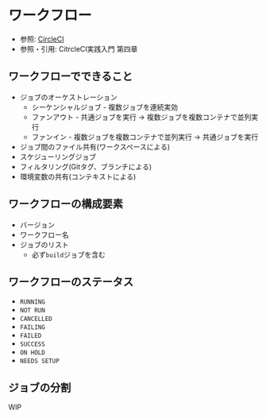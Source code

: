 # ワークフロー
- 参照: [CircleCI](https://circleci.com/docs/ja/2.0/about-circleci/#section=welcome)
- 参照・引用: CitrcleCI実践入門 第四章

## ワークフローでできること
- ジョブのオーケストレーション
  - シーケンシャルジョブ - 複数ジョブを連続実効
  - ファンアウト - 共通ジョブを実行 -> 複数ジョブを複数コンテナで並列実行
  - ファンイン - 複数ジョブを複数コンテナで並列実行 -> 共通ジョブを実行
- ジョブ間のファイル共有(ワークスペースによる)
- スケジューリングジョブ
- フィルタリング(Gitタグ、ブランチによる)
- 環境変数の共有(コンテキストによる)

## ワークフローの構成要素
- バージョン
- ワークフロー名
- ジョブのリスト
  - 必ず`build`ジョブを含む

## ワークフローのステータス
- `RUNNING`
- `NOT RUN`
- `CANCELLED`
- `FAILING`
- `FAILED`
- `SUCCESS`
- `ON HOLD`
- `NEEDS SETUP`

## ジョブの分割
WIP
